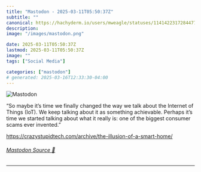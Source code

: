 ```yaml
---
title: "Mastodon - 2025-03-11T05:50:37Z"
subtitle: ""
canonical: https://hachyderm.io/users/mweagle/statuses/114142231728447746
description:
image: "/images/mastodon.png"

date: 2025-03-11T05:50:37Z
lastmod: 2025-03-11T05:50:37Z
image: ""
tags: ["Social Media"]

categories: ["mastodon"]
# generated: 2025-03-16T12:33:30-04:00
---
```

![Mastodon](/images/mastodon.png)

<p>“So maybe it’s time we finally changed the way we talk about the Internet of Things (IoT). We keep talking about it as something achievable. Perhaps it’s time we started talking about what it really is: one of the biggest consumer scams ever invented.”</p><p><a href="https://crazystupidtech.com/archive/the-illusion-of-a-smart-home/" target="_blank" rel="nofollow noopener noreferrer" translate="no"><span class="invisible">https://</span><span class="ellipsis">crazystupidtech.com/archive/th</span><span class="invisible">e-illusion-of-a-smart-home/</span></a></p>


###### [Mastodon Source 🐘](https://hachyderm.io/@mweagle/114142231728447746)

___
